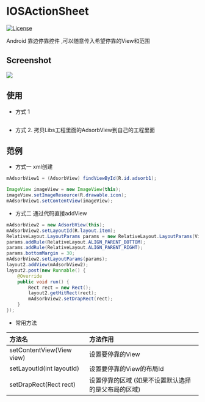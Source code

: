 # IOSActionSheet

[![License](https://img.shields.io/badge/license-Apache%202-green.svg)](https://www.apache.org/licenses/LICENSE-2.0)

Android 靠边停靠控件 ,可以随意传入希望停靠的View和范围

## Screenshot

![](https://github.com/xinle/AdsorbView/blob/master/Screenshot/screen.gif)

## 使用
- 方式 1

```java

```

- 方式 2. 拷贝Libs工程里面的AdsorbView到自己的工程里面

## 范例

- 方式一 xml创建

```java
mAdsorbView1 = (AdsorbView) findViewById(R.id.adsorb1);

ImageView imageView = new ImageView(this);
imageView.setImageResource(R.drawable.icon);
mAdsorbView1.setContentView(imageView);
```

- 方式二 通过代码直接addView

```java
mAdsorbView2 = new AdsorbView(this);
mAdsorbView2.setLayoutId(R.layout.item);
RelativeLayout.LayoutParams params = new RelativeLayout.LayoutParams(ViewGroup.LayoutParams.WRAP_CONTENT, ViewGroup.LayoutParams.WRAP_CONTENT);
params.addRule(RelativeLayout.ALIGN_PARENT_BOTTOM);
params.addRule(RelativeLayout.ALIGN_PARENT_RIGHT);
params.bottomMargin = 30;
mAdsorbView2.setLayoutParams(params);
layout2.addView(mAdsorbView2);
layout2.post(new Runnable() {
    @Override
    public void run() {
        Rect rect = new Rect();
        layout2.getHitRect(rect);
        mAdsorbView2.setDrapRect(rect);
    }
});
```

- 常用方法

| 方法名                      | 方法作用                           |
|:---------------------------|:----------------------------------|
| setContentView(View view)  | 设置要停靠的View                    |
| setLayoutId(int layoutId)  | 设置要停靠的View的布局Id             |
| setDrapRect(Rect rect)     | 设置停靠的区域 (如果不设置默认选择的是父布局的区域)  |
